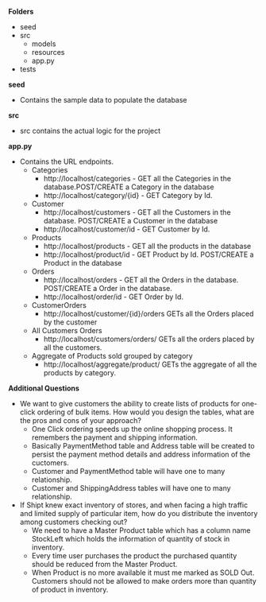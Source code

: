 **Folders**
- seed
- src
  - models
  - resources
  - app.py
- tests



**seed**
- Contains the sample data to populate the database

**src**
- src contains the actual logic for the project

**app.py**
- Contains the URL endpoints.
  - Categories
    - http://localhost/categories - GET all the Categories in the database.POST/CREATE a Category in the database
    - http://localhost/category/{id} - GET Category by Id.
  - Customer
    - http://localhost/customers - GET all the Customers in the database. POST/CREATE a Customer in the database
    - http://localhost/customer/id - GET Customer by Id.
  - Products
    - http://localhost/products - GET all the products in the database
    - http://localhost/product/id - GET Product by Id. POST/CREATE a Product in the database
  - Orders
    - http://localhost/orders - GET all the Orders in the database. POST/CREATE a Order in the database.
    - http://localhost/order/id - GET Order by Id.
  - CustomerOrders
    - http://localhost/customer/{id}/orders GETs all the Orders placed by the customer
  - All Customers Orders
    - http://localhost/customers/orders/ GETs all the orders placed by all the customers.
  - Aggregate of Products sold grouped by category
    - http://localhost/aggregate/product/ GETs the aggregate of all the products by category.

**Additional Questions**
- We want to give customers the ability to create lists of products for one-click ordering of bulk items. How would you design the tables, what are the pros and cons of your approach?
  - One Click ordering speeds up the online shopping process. It remembers the payment and shipping information.
  - Basically PaymentMethod table and Address table will be created to persist the payment method details and address information of the cuctomers.
  - Customer and PaymentMethod table will have one to many relationship.
  - Customer and ShippingAddress tables will have one to many relationship.
- If Shipt knew exact inventory of stores, and when facing a high traffic and limited supply of particular item, how do you distribute the inventory among customers checking out?
  - We need to have a Master Product table which has a column name StockLeft which holds the information of quantity of stock in inventory.
  - Every time user purchases the product the purchased quantity should be reduced from the Master Product.
  - When Product is no more available it must me marked as SOLD Out. Customers should not be allowed to make orders more than quantity of product in inventory.

